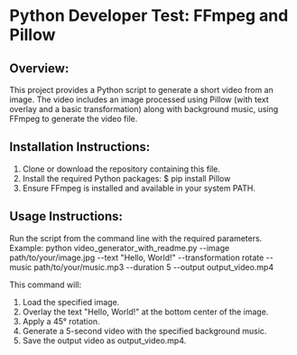 # Python Developer Test: FFmpeg and Pillow

## Overview:
This project provides a Python script to generate a short video from an image.
The video includes an image processed using Pillow (with text overlay and a basic transformation) along with background music, using FFmpeg to generate the video file.

## Installation Instructions:
1. Clone or download the repository containing this file.
2. Install the required Python packages:
   $ pip install Pillow
3. Ensure FFmpeg is installed and available in your system PATH.

## Usage Instructions:
Run the script from the command line with the required parameters. 
Example:
    python video_generator_with_readme.py --image path/to/your/image.jpg --text "Hello, World!" --transformation rotate --music path/to/your/music.mp3 --duration 5 --output output_video.mp4

This command will:
1. Load the specified image.
2. Overlay the text "Hello, World!" at the bottom center of the image.
3. Apply a 45° rotation.
4. Generate a 5-second video with the specified background music.
5. Save the output video as output_video.mp4.

